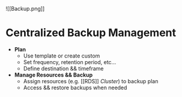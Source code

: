 ![[Backup.png]]
# Centralized Backup Management
- **Plan**
	- Use template or create custom
	- Set frequency, retention period, etc...
	- Define destination && timeframe
- **Manage Resources && Backup**
	- Assign resources (e.g. [[RDS]] *Cluster*) to backup plan
	- Access && restore backups when needed
